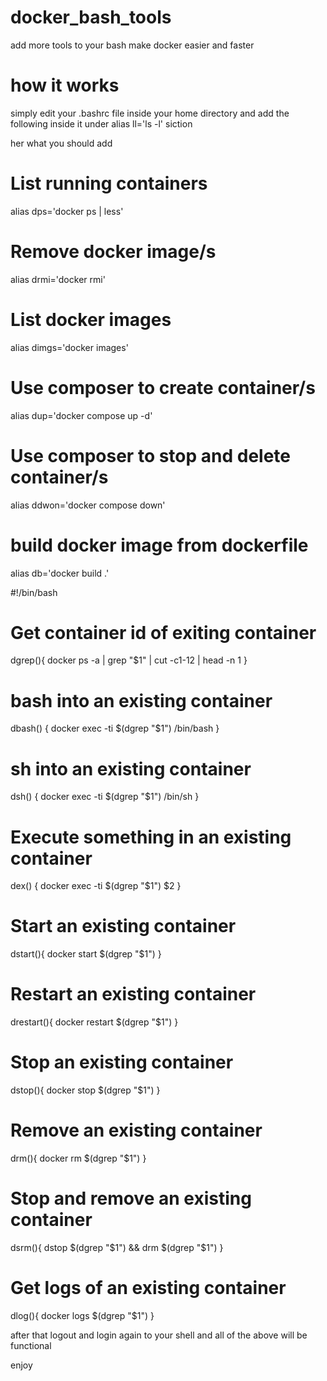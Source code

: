 # docker_bash_tools
add more tools to your bash make docker easier and faster

# how it works
simply edit your .bashrc file inside your home directory and add the following inside it under alias ll='ls -l' siction

her what you should add

# List running containers
alias dps='docker ps | less'

# Remove docker image/s
alias drmi='docker rmi'

# List docker images
alias dimgs='docker images'

# Use composer to create container/s
alias dup='docker compose up -d'

# Use composer to stop and delete container/s
alias ddwon='docker compose down'

# build docker image from dockerfile
alias db='docker build .'

#!/bin/bash

# Get container id of exiting container
dgrep(){
    docker ps -a | grep "$1" | cut -c1-12 | head -n 1 
}

# bash into an existing container
dbash() {
    docker exec -ti $(dgrep "$1") /bin/bash
}

# sh into an existing container
dsh() {
    docker exec -ti $(dgrep "$1") /bin/sh
}

# Execute something in an existing container
dex() {
    docker exec -ti $(dgrep "$1") $2
}

# Start an existing container
dstart(){
    docker start $(dgrep "$1")
}

# Restart an existing container
drestart(){
    docker restart $(dgrep "$1")
}

# Stop an existing container
dstop(){
    docker stop $(dgrep "$1")
}

# Remove an existing container
drm(){
    docker rm $(dgrep "$1")
}

# Stop and remove an existing container
dsrm(){
    dstop $(dgrep "$1") && drm $(dgrep "$1")
}

# Get logs of an existing container
dlog(){
    docker logs $(dgrep "$1")
}

after that logout and login again to your shell and all of the above will be functional

enjoy

